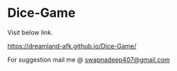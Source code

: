 # Dice-Game

Visit below link.

https://dreamland-afk.github.io/Dice-Game/

For suggestion mail me @ swapnadeep407@gmail.com
